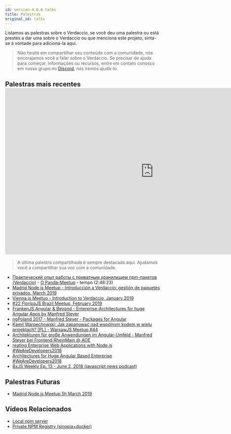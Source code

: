 ```yaml
---
id: version-4.0.0-talks
title: Palestras
original_id: talks
---
```


Listamos as palestras sobre o Verdaccio, se você deu uma palestra ou está prestes a dar uma sobre o Verdaccio ou que menciona este projeto, sinta-se à vontade para adicioná-la aqui.

> Não hesite em compartilhar seu conteúdo com a comunidade, nós encorajamos você a falar sobre o Verdaccio. Se precisar de ajuda para começar, informações ou recursos, entre em contato conosco em nosso grupo no [Discord](https://chat.verdaccio.org), nós iremos ajudá-lo.

## Palestras mais recentes <iframe width="960" height="540" src="https://www.youtube.com/embed/CnLA73E1BrE" frameborder="0" allow="accelerometer; autoplay; encrypted-media; gyroscope; picture-in-picture" allowfullscreen mark="crwd-mark"></iframe> 

> A última palestra compartilhada é sempre destacada aqui. Ajudamos você a compartilhar sua voz com a comunidade.

* [Практический опыт работы с приватным хранилищем npm-пакетов (Verdaccio)](https://youtu.be/CnLA73E1BrE?t=10101) - [О Panda-Meetup](http://panda-meetup.ru/msk-frontend-meetup-2) - tempo (2:48:23)
* [Madrid Node.js Meetup - Introducción a Verdaccio: gestión de paquetes privados, March 2019](https://www.todojs.com/introduccion-a-verdaccio/)
* [Vienna.js Meetuo - Introduction to Verdaccio, January 2019](https://www.youtube.com/watch?v=hDIFKzmoCaA)
* [#22 FloripaJS Brazil Meetup, February 2019](https://www.youtube.com/watch?v=iOp70_svQ_M&feature=youtu.be&t=7578)
* [FrankenJS Angular & Beyond - Enterprise-Architectures for huge Angular Apps by Manfred Steyer](https://youtu.be/dWdJkqhQFXU?t=613)
* [ngPoland 2017 - Manfred Steyer - Packages for Angular](https://youtu.be/3fMTdm7k_d0?t=662)
* [Kamil Warpechowski: Jak zapanować nad wspólnym kodem w wielu projektach? [PL] - WarsawJS Meetup #44](https://www.youtube.com/watch?v=JIlQ468xfbU&feature=youtu.be&t=609)
* [Architekturen für große Anwendungen im Angular-Umfeld - Manfred Steyer bei Frontend RheinMain @ AOE](https://youtu.be/eZ91bip6qm4?t=1010)
* [reating Enterprise Web Applications with Node.js #WeAreDevelopers2018](https://youtu.be/RWE6aV7p0Wk?t=682)
* [Architectures for Huge Angular Based Enterprise #WeAreDevelopers2018](https://youtu.be/q4XmAy6_ucw?t=551)
* [BxJS Weekly Ep. 13 - June 2, 2018 (javascript news podcast)](https://youtu.be/Xo8CzYGKXTs?list=PL_gX69xPLi-mqs5BJe-xPnOPT6K1Y5_ZQ&t=2732)

## Palestras Futuras

* [Madrid Node.js Meetup 5h March 2019](https://www.meetup.com/es-ES/Node-js-Madrid/events/258299729/)

## Vídeos Relacionados

* [Local npm server](https://www.youtube.com/watch?v=vc2wMwcDKOE)
* [Private NPM Registry (sinopia+docker)](https://www.youtube.com/watch?v=0TXTCrGaxKc)